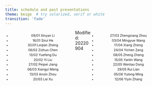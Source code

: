 ```yaml
---
title: schedule and past presentations
theme: beige  # try solarized, serif or white
transition: 'fade'
---
```


<div class="right">

- 27/03 Zhengxiang Zhou
- 03/04 Mingyue Wang
- 17/04 Xiang Zheng
- 24/04 Yichen Zang
- 08/05 Zheng Zheng
- 15/05 Yanlin Wang
- 22/05 Wentao Dong
- 29/05 Rui Lian
- 05/06 Yulong Ming
- 12/06 Yiyin Zhang


</div>
<!-- .element: style="font-size:70%;" -->

<div class="left">

- 09/01 Xinyan Li
- 16/01 Sirui He
- 30/01 Leqian Zheng
- 06/02 Zizhuo Chen
- 13/02 Yuefeng Du
- 20/02 Yi Liu
- 27/02 Peipei Jiang
- 06/03 Xiangyi Meng
- 13/03 Anxin Zhou
- 20/03 Lei Xu


</div>
<!-- .element: style="font-size:70%;" -->


Modified: 20220904

<style>
.left {
    margin: 0 0 0 0;
    text-align: center;
    float: left;
    z-index:-10;
    width:45%;
    font-size: 0.75em;
    line-height: 1.5;
}
.right {
    margin: 0 0 0 0;
    float: right;
    text-align: center;
    z-index:-10;
    width:45%;
    font-size: 0.75em;
    line-height: 1.5;
}
</style>
